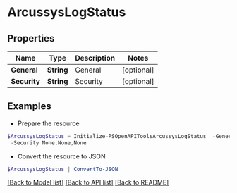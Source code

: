 # ArcussysLogStatus
## Properties

Name | Type | Description | Notes
------------ | ------------- | ------------- | -------------
**General** | **String** | General | [optional] 
**Security** | **String** | Security | [optional] 

## Examples

- Prepare the resource
```powershell
$ArcussysLogStatus = Initialize-PSOpenAPIToolsArcussysLogStatus  -General None,None,None `
 -Security None,None,None
```

- Convert the resource to JSON
```powershell
$ArcussysLogStatus | ConvertTo-JSON
```

[[Back to Model list]](../README.md#documentation-for-models) [[Back to API list]](../README.md#documentation-for-api-endpoints) [[Back to README]](../README.md)

